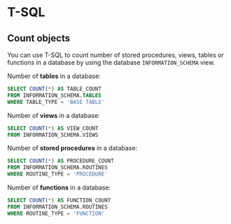 # T-SQL

## Count objects

You can use T-SQL to count number of stored procedures, views, tables or functions in a database by using the database `INFORMATION_SCHEMA` view.

Number of **tables** in a database:

```sql
SELECT COUNT(*) AS TABLE_COUNT
FROM INFORMATION_SCHEMA.TABLES
WHERE TABLE_TYPE = 'BASE TABLE'
```

Number of **views** in a database:

```sql
SELECT COUNT(*) AS VIEW_COUNT
FROM INFORMATION_SCHEMA.VIEWS
```

Number of **stored procedures** in a database:

```sql
SELECT COUNT(*) AS PROCEDURE_COUNT
FROM INFORMATION_SCHEMA.ROUTINES
WHERE ROUTINE_TYPE = 'PROCEDURE'
```

Number of **functions** in a database:

```sql
SELECT COUNT(*) AS FUNCTION_COUNT
FROM INFORMATION_SCHEMA.ROUTINES
WHERE ROUTINE_TYPE = 'FUNCTION'
```

